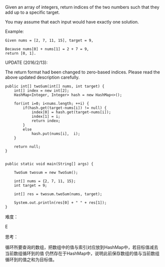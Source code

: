 Given an array of integers, return indices of the two numbers such that they add up to a specific target.

You may assume that each input would have exactly one solution.

Example:
```
Given nums = [2, 7, 11, 15], target = 9,

Because nums[0] + nums[1] = 2 + 7 = 9,
return [0, 1].
```

UPDATE (2016/2/13):

The return format had been changed to zero-based indices. Please read the above updated description carefully.


```
public int[] twoSum(int[] nums, int target) {
    int[] index = new int[2];
    HashMap<Integer, Integer> hash = new HashMap<>();

    for(int i=0; i<nums.length; ++i) {
        if(hash.get(target-nums[i]) != null) {
            index[0] = hash.get(target-nums[i]);
            index[1] = i;
            return index;
        }
        else
            hash.put(nums[i],  i);
    }

    return null;
}


public static void main(String[] args) {

    TwoSum twosum = new TwoSum();

    int[] nums = {2, 7, 11, 15};
    int target = 9;

    int[] res = twosum.twoSum(nums, target);

    System.out.println(res[0] + " " + res[1]);
}
```
难度：

E

思考：

循环所要查询的数组，把数组中的值与索引对应放到HashMap中，若目标值减去当前数组循环到的值
仍然存在于HashMap中，说明此前保存数组的值与当前数组循环到的值之和为目标值。
